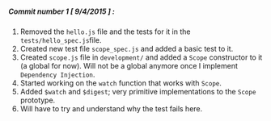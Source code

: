 ##### Commit number 1 [ 9/4/2015 ] : 

1. Removed the `hello.js` file and the tests for it in the `tests/hello_spec.js`file.
2. Created new test file `scope_spec.js` and added a basic test to it.
3. Created `scope.js` file in `development/` and added a `Scope` constructor to it (a global for now). Will not be a global anymore once I implement `Dependency Injection`.
4. Started working on the `watch` function that works with `Scope`.
5. Added `$watch` and `$digest`; very primitive implementations to the `Scope` prototype. 
6. Will have to try and understand why the test fails here.